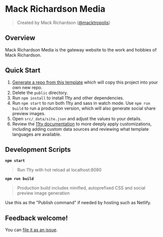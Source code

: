 # Mack Richardson Media
> Created by Mack Richardson ([@macktropolis](https://github.com/macktropolis))
> 
## Overview
Mack Richardson Media is the gateway website to the work and hobbies of Mack Richardson.
## Quick Start

1. [Generate a repo from this template](https://github.com/macktropolis/j211ty/generate)
   which will copy this project into your own new repo.
2. Delete the `public` directory.
3. Run `npm install` to install 11ty and other dependencies.
4. Run `npm start` to run both 11ty and sass in watch mode. Use `npm run build` to run a production version, which will also generate social share preview images.
5. Open `src/_data/site.json` and adjust the values to your details.
6. Review the [11ty documentation](https://11ty.dev) to more deeply apply customizations, including adding custom data sources and reviewing what template languages are available.
## Development Scripts

**`npm start`**

> Run 11ty with hot reload at localhost:8080

**`npm run build`**

> Production build includes minified, autoprefixed CSS and social preview image generation

Use this as the "Publish command" if needed by hosting such as Netlify.

## Feedback welcome!

You can [file it as an issue](https://github.com/macktropolis/j211ty/issues).

